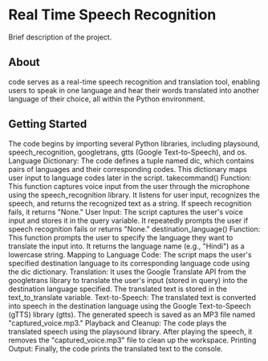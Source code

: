 # Real Time Speech Recognition

Brief description of the project.

## About

code serves as a real-time speech recognition and translation tool, enabling users to speak in one language and hear their words translated into another language of their choice, all within the Python environment.

## Getting Started

The code begins by importing several Python libraries, including playsound, speech_recognition, googletrans, gtts (Google Text-to-Speech), and os.
Language Dictionary: The code defines a tuple named dic, which contains pairs of languages and their corresponding codes. This dictionary maps user input to language codes later in the script.
takecommand() Function: This function captures voice input from the user through the microphone using the speech_recognition library.
It listens for user input, recognizes the speech, and returns the recognized text as a string.
If speech recognition fails, it returns "None."
User Input: The script captures the user's voice input and stores it in the query variable. It repeatedly prompts the user if speech recognition fails or returns "None."
destination_language() Function: This function prompts the user to specify the language they want to translate the input into.
It returns the language name (e.g., "Hindi") as a lowercase string.
Mapping to Language Code: The script maps the user's specified destination language to its corresponding language code using the dic dictionary.
Translation: It uses the Google Translate API from the googletrans library to translate the user's input (stored in query) into the destination language specified.
The translated text is stored in the text_to_translate variable.
Text-to-Speech: The translated text is converted into speech in the destination language using the Google Text-to-Speech (gTTS) library (gtts).
The generated speech is saved as an MP3 file named "captured_voice.mp3."
Playback and Cleanup: The code plays the translated speech using the playsound library.
After playing the speech, it removes the "captured_voice.mp3" file to clean up the workspace.
Printing Output: Finally, the code prints the translated text to the console.
